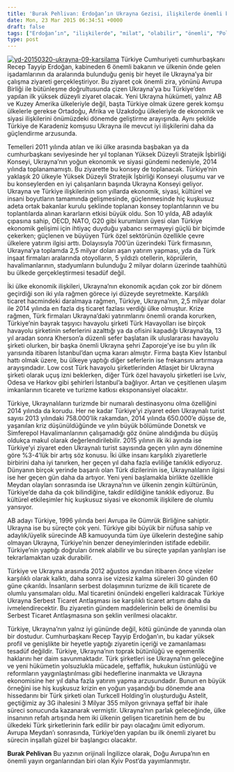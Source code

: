 ```yaml
---
title: 'Burak Pehlivan: Erdoğan’ın Ukrayna Gezisi, ilişkilerde önemli bir milat olabilir'
date: Mon, 23 Mar 2015 06:34:51 +0000
draft: false
tags: ["Erdoğan’ın", "ilişkilerde", "milat", "olabilir", "önemli", "Politika", "Poroşenko", "recep tayyip erdoğan", "THY Ukrayna", "Ukrayna", "Ukrayna Gezisi", "Ukrayna Türkiye Serbest Ticaret Antlaşması"]
type: post
---
```


[![yd-20150320-ukrayna-09-karsilama](https://burakpehlivan.org/wp-content/uploads/2015/03/yd-20150320-ukrayna-09-karsilama.jpg)](https://burakpehlivan.org/wp-content/uploads/2015/03/yd-20150320-ukrayna-09-karsilama.jpg)
Türkiye Cumhuriyeti cumhurbaşkanı Recep Tayyip Erdoğan, kabineden 6 önemli bakanın ve ülkenin önde gelen işadamlarının da aralarında bulunduğu geniş bir heyet ile Ukrayna’ya bir çalışma ziyareti gerçekleştiriyor. Bu ziyaret çok önemli zira, yönünü Avrupa Birliği ile bütünleşme doğrultusunda çizen Ukrayna’ya bu Türkiye’den yapılan ilk yüksek düzeyli ziyaret olacak. Yeni Ukrayna hükümeti, yalnız AB ve Kuzey Amerika ülkeleriyle değil, başta Türkiye olmak üzere gerek komşu ülkelerle gerekse Ortadoğu, Afrika ve Uzakdoğu ülkeleriyle de ekonomik ve siyasi ilişkilerini önümüzdeki dönemde geliştirme arayışında. Aynı şekilde Türkiye de Karadeniz komşusu Ukrayna ile mevcut iyi ilişkilerini daha da güçlendirme arzusunda. 

Temelleri 2011 yılında atılan ve iki ülke arasında başbakan ya da cumhurbaşkanı seviyesinde her yıl toplanan Yüksek Düzeyli Stratejik İşbirliği Konseyi, Ukrayna’nın yoğun ekonomik ve siyasi gündemi nedeniyle, 2014 yılında toplanamamıştı. Bu ziyarette bu konsey de toplanacak. Türkiye’nin yaklaşık 20 ülkeyle Yüksek Düzeyli Stratejik İşbirliği Konseyi oluşumu var ve bu konseylerden en iyi çalışanların başında Ukrayna Konseyi geliyor. Ukrayna ve Türkiye ilişkilerinin son yıllarda ekonomik, siyasi, kültürel ve insani boyutların tamamında gelişmesinde, güçlenmesinde hiç kuşkusuz adeta ortak bakanlar kurulu şeklinde toplanan konsey toplantılarının ve bu toplantılarda alınan kararların etkisi büyük oldu. Son 10 yılda, AB adaylık çıpasına sahip, OECD, NATO, G20 gibi kurumların üyesi olan Türkiye ekonomik gelişimi için ihtiyaç duyduğu yabancı sermayeyi güçlü bir biçimde çekerken; güçlenen ve büyüyen Türk özel sektörünün özellikle çevre ülkelere yatırım ilgisi arttı. Dolayısıyla 700’ün üzerindeki Türk firmasının, Ukrayna’ya toplamda 2,5 milyar doları aşan yatırım yapması, yda da Türk inşaat firmaları aralarında otoyolların, 5 yıldızlı otellerin, köprülerin, havalimanlarının, stadyumların bulunduğu 2 milyar doların üzerinde taahhütü bu ülkede gerçekleştirmesi tesadüf değil.

İki ülke ekonomik ilişkileri, Ukrayna’nın ekonomik açıdan çok zor bir dönem geçirdiği son iki yıla rağmen görece iyi düzeyde seyretmekte. Karşılıklı ticaret hacmindeki daralmaya rağmen, Türkiye, Ukrayna’nın, 2,5 milyar dolar ile 2014 yılında en fazla dış ticaret fazlası verdiği ülke olmuştur. Krize rağmen, Türk firmaları Ukrayna’daki yatırımlarını önemli oranda korurken, Türkiye’nin bayrak taşıyıcı havayolu şirketi Türk Havayolları ise birçok havayolu şirketinin seferlerini azalttığı ya da ofisini kapadığı Ukrayna’da, 13 yıl aradan sonra Kherson’a düzenli sefer başlatan ilk uluslararası havayolu şirketi olurken, bir başka önemli Ukrayna şehri Zaporoje’ye ise bu yılın ilk yarısında itibaren İstanbul’dan uçma kararı almıştır. Firma başta Kiev İstanbul hattı olmak üzere, bu ülkeye yaptığı diğer seferlerin ise frekansını artırmaya arayışındadır. Low cost Türk havayolu şirketlerinden Atlasjet bir Ukrayna şirketi olarak uçuş izni beklerken, diğer Türk özel havayolu şirketleri ise Lviv, Odesa ve Harkov gibi şehirleri İstanbul’a bağlıyor. Artan ve çeşitlenen ulaşım imkanlarının ticarete ve turizme katkısı eksponansiyel olacaktır. 

Türkiye, Ukraynalıların turizmde bir numaralı destinasyonu olma özelliğini 2014 yılında da korudu. Her ne kadar Türkiye’yi ziyaret eden Ukraynalı turist sayısı 2013 yılındaki 758.000’lik rakamdan, 2014 yılında 650.000’e düşse de, yaşanılan kriz düşünüldüğünde ve yılın büyük bölümünde Donetsk ve Simferepol Havalimanlarının çalışamadığı göz önüne alındığında bu düşüş oldukça makul olarak değerlendirilebilir. 2015 yılının ilk iki ayında ise Türkiye’yi ziyaret eden Ukraynalı turist sayısında geçen yılın aynı dönemine göre %3-4’lük bir artış söz konusu. İki ülke insanı karşılıklı ziyaretlerle birbirini daha iyi tanırken, her geçen yıl daha fazla evliliğe tanıklık ediyoruz. Dünyanın birçok yerinde başarılı olan Türk dizilerinin ise, Ukraynalıların ilgisi ise her geçen gün daha da artıyor. Yeni yeni başlamakla birlikte özellikle Meydan olayları sonrasında ise Ukrayna’nın ve ülkenin zengin kültürünün, Türkiye’de daha da çok bilindiğine, takdir edildiğine tanıklık ediyoruz. Bu kültürel etkileşimler hiç kuşkusuz siyasi ve ekonomik ilişkilere de olumlu yansıyor. 

AB adayı Türkiye, 1996 yılında beri Avrupa ile Gümrük Birliğine sahiptir. Ukrayna ise bu süreçte çok yeni. Türkiye gibi büyük bir nüfusa sahip ve adaylık/üyelik sürecinde AB kamuoyunda tüm üye ülkelerin desteğine sahip olmayan Ukrayna, Türkiye’nin benzer deneyimlerinden istifade edebilir. Türkiye’nin yaptığı doğruları örnek alabilir ve bu süreçte yapılan yanlışları ise tekrarlamaktan uzak durabilir. 

Türkiye ve Ukrayna arasında 2012 ağustos ayından itibaren önce vizeler karşılıklı olarak kalktı, daha sonra ise vizesiz kalma süreleri 30 günden 60 güne çıkarıldı. İnsanların serbest dolaşımının turizme de ikili ticarete de olumlu yansımaları oldu. Mal ticaretini önündeki engelleri kaldıracak Türkiye Ukrayna Serbest Ticaret Antlaşması ise karşılıklı ticaret artışını daha da ivmelendirecektir. Bu ziyaretin gündem maddelerinin belki de önemlisi bu Serbest Ticaret Antlaşmasına son şeklin verilmesi olacaktır. 

Türkiye, Ukrayna’nın yalnız iyi gününde değil, kötü gününde de yanında olan bir dostudur. Cumhurbaşkanı Recep Tayyip Erdoğan’ın, bu kadar yüksek profil ve genişlikte bir heyetle yaptığı ziyaretin içeriği ve zamanlaması tesadüf değildir. Türkiye, Ukrayna’nın toprak bütünlüğü ve egemenlik haklarını her daim savunmaktadır. Türk şirketleri ise Ukrayna’nın geleceğine ve yeni hükümetin yolsuzlukla mücadele, şeffaflık, hukukun üstünlüğü ve reformların yaygınlaştırılması gibi hedeflerine inanmakta ve Ukrayna ekonomisine her yıl daha fazla yatırım yapma arzusundadır. Bunun en büyük örneğini ise hiş kuşkusuz krizin en yoğun yaşandığı bu dönemde ana hissedarını bir Türk şirketi olan Turkcell Holding’in oluşturduğu Astelit, geçtiğimiz ay 3G ihalesini 3 Milyar 355 milyon grivnaya şeffaf bir ihale süreci sonucunda kazanarak vermiştir. Ukrayna’nın parlak geleceğinde, ülke insanının refah artışında hem iki ülkenin gelişen ticaretinin hem de bu ülkedeki Türk şirketlerinin fark edilir bir payı olacağını ümit ediyorum. Avrupa Meydan’ı sonrasında, Türkiye’den yapılan bu ilk önemli ziyaret bu sürecin inşallah güzel bir başlangıcı olacaktır. 

**Burak Pehlivan** 
Bu yazının orijinali İngilizce olarak, Doğu Avrupa’nın en önemli yayın organlarından biri olan Kyiv Post’da yayımlanmıştır. 
